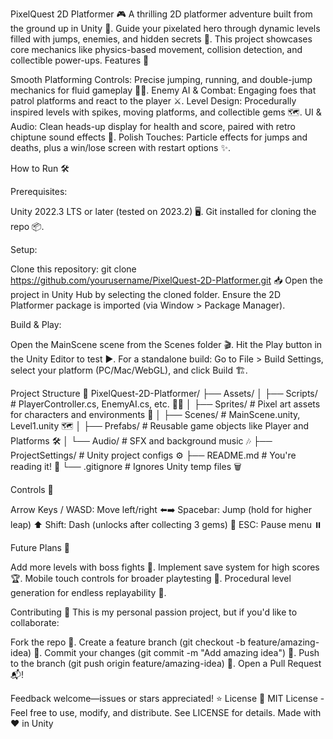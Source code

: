 PixelQuest 2D Platformer 🎮
A thrilling 2D platformer adventure built from the ground up in Unity 🚀. Guide your pixelated hero through dynamic levels filled with jumps, enemies, and hidden secrets 💎. This project showcases core mechanics like physics-based movement, collision detection, and collectible power-ups.
Features 🌟

Smooth Platforming Controls: Precise jumping, running, and double-jump mechanics for fluid gameplay 🏃‍♂️.
Enemy AI & Combat: Engaging foes that patrol platforms and react to the player ⚔️.
Level Design: Procedurally inspired levels with spikes, moving platforms, and collectible gems 🗺️.
UI & Audio: Clean heads-up display for health and score, paired with retro chiptune sound effects 🎵.
Polish Touches: Particle effects for jumps and deaths, plus a win/lose screen with restart options ✨.

How to Run 🛠️

Prerequisites:

Unity 2022.3 LTS or later (tested on 2023.2) 🖥️.
Git installed for cloning the repo 📦.


Setup:

Clone this repository: git clone https://github.com/yourusername/PixelQuest-2D-Platformer.git 📥
Open the project in Unity Hub by selecting the cloned folder.
Ensure the 2D Platformer package is imported (via Window > Package Manager).


Build & Play:

Open the MainScene scene from the Scenes folder 🎬.
Hit the Play button in the Unity Editor to test ▶️.
For a standalone build: Go to File > Build Settings, select your platform (PC/Mac/WebGL), and click Build 🏗️.



Project Structure 📂
PixelQuest-2D-Platformer/
├── Assets/
│   ├── Scripts/         # PlayerController.cs, EnemyAI.cs, etc. 🧑‍💻
│   ├── Sprites/         # Pixel art assets for characters and environments 🎨
│   ├── Scenes/          # MainScene.unity, Level1.unity 🗺️
│   ├── Prefabs/         # Reusable game objects like Player and Platforms 🛠️
│   └── Audio/           # SFX and background music 🎶
├── ProjectSettings/     # Unity project configs ⚙️
├── README.md            # You're reading it! 📜
└── .gitignore           # Ignores Unity temp files 🗑️

Controls 🎲

Arrow Keys / WASD: Move left/right ⬅️➡️
Spacebar: Jump (hold for higher leap) ⬆️
Shift: Dash (unlocks after collecting 3 gems) 💨
ESC: Pause menu ⏸️

Future Plans 🔮

Add more levels with boss fights 🦁.
Implement save system for high scores 🏆.
Mobile touch controls for broader playtesting 📱.
Procedural level generation for endless replayability 🔄.

Contributing 🤝
This is my personal passion project, but if you'd like to collaborate:

Fork the repo 🍴.
Create a feature branch (git checkout -b feature/amazing-idea) 🌱.
Commit your changes (git commit -m "Add amazing idea") 💾.
Push to the branch (git push origin feature/amazing-idea) 🚀.
Open a Pull Request 📬!

Feedback welcome—issues or stars appreciated! ⭐
License 📝
MIT License - Feel free to use, modify, and distribute. See LICENSE for details.
Made with ❤️ in Unity
